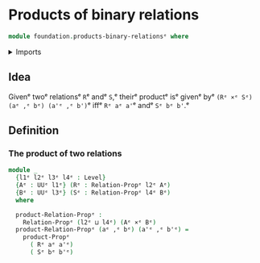 # Products of binary relations

```agda
module foundation.products-binary-relationsᵉ where
```

<details><summary>Imports</summary>

```agda
open import foundation.binary-relationsᵉ
open import foundation.dependent-pair-typesᵉ
open import foundation.universe-levelsᵉ

open import foundation-core.cartesian-product-typesᵉ
open import foundation-core.propositionsᵉ
```

</details>

## Idea

Givenᵉ twoᵉ relationsᵉ `R`ᵉ andᵉ `S`,ᵉ theirᵉ productᵉ isᵉ givenᵉ byᵉ
`(Rᵉ ×ᵉ Sᵉ) (aᵉ ,ᵉ bᵉ) (a'ᵉ ,ᵉ b')`ᵉ iffᵉ `Rᵉ aᵉ a'`ᵉ andᵉ `Sᵉ bᵉ b'`.ᵉ

## Definition

### The product of two relations

```agda
module _
  {l1ᵉ l2ᵉ l3ᵉ l4ᵉ : Level}
  {Aᵉ : UUᵉ l1ᵉ} (Rᵉ : Relation-Propᵉ l2ᵉ Aᵉ)
  {Bᵉ : UUᵉ l3ᵉ} (Sᵉ : Relation-Propᵉ l4ᵉ Bᵉ)
  where

  product-Relation-Propᵉ :
    Relation-Propᵉ (l2ᵉ ⊔ l4ᵉ) (Aᵉ ×ᵉ Bᵉ)
  product-Relation-Propᵉ (aᵉ ,ᵉ bᵉ) (a'ᵉ ,ᵉ b'ᵉ) =
    product-Propᵉ
      ( Rᵉ aᵉ a'ᵉ)
      ( Sᵉ bᵉ b'ᵉ)
```